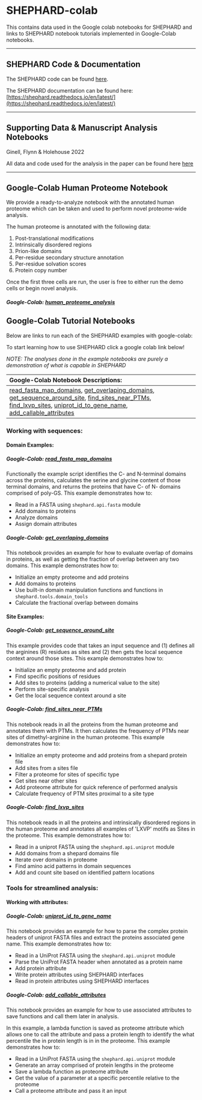 # SHEPHARD-colab

This contains data used in the Google colab notebooks for SHEPHARD and links to SHEPHARD notebook tutorials implemented in Google-Colab notebooks.

---
## SHEPHARD Code & Documentation
The SHEPHARD code can be found [here](https://github.com/holehouse-lab/shephard).

The SHEPHARD documentation can be found here: [https://shephard.readthedocs.io/en/latest/](https://shephard.readthedocs.io/en/latest/)

---
## Supporting Data & Manuscript Analysis Notebooks 

Ginell, Flynn & Holehouse 2022

All data and code used for the analysis in the paper can be found here [here](https://github.com/holehouse-lab/supportingdata/tree/master/2022/ginell_2022)

---
## Google-Colab Human Proteome Notebook
We provide a ready-to-analyze notebook with the annotated human proteome which can be taken and used to perform novel proteome-wide analysis. 

The human proteome is annotated with the following data:

1. Post-translational modifications
2. Intrinsically disordered regions
3. Prion-like domains
4. Per-residue secondary structure annotation
5. Per-residue solvation scores
6. Protein copy number

Once the first three cells are run, the user is free to either run the demo cells or begin novel analysis.

##### Google-Colab: [human\_proteome\_analysis](https://colab.research.google.com/drive/1cUHClcA4Fcl-byP_syIDRwycANpO8Na2)


## Google-Colab Tutorial Notebooks 
Below are links to run each of the SHEPHARD examples with google-colab:

To start learning how to use SHEPHARD click a google colab link below!

*NOTE: The analyses done in the example notebooks are purely a demonstration of what is capable in SHEPHARD*

| **Google-Colab Notebook Descriptions:** |
| :--- |
| [read_fasta_map_domains](https://github.com/holehouse-lab/shephard-colab#google-colab-read_fasta_map_domains),  [get_overlaping_domains](https://github.com/holehouse-lab/shephard-colab#google-colab-get_overlaping_domains),  [get_sequence_around_site](https://github.com/holehouse-lab/shephard-colab#google-colab-get_sequence_around_site),  [find_sites_near_PTMs](https://github.com/holehouse-lab/shephard-colab#google-colab-find_sites_near_ptms),  [find_lxvp_sites](https://github.com/holehouse-lab/shephard-colab#google-colab-find_lxvp_sites),  [uniprot_id_to_gene_name](https://github.com/holehouse-lab/shephard-colab#google-colab-uniprot_id_to_gene_name),  [add_callable_attributes](https://github.com/holehouse-lab/shephard-colab#google-colab-add_callable_attributes) |

### Working with sequences:

#### Domain Examples:

##### Google-Colab: [read_fasta_map_domains](https://colab.research.google.com/drive/1Q_OTNAxCHk43MeUQ4gCVs9GetUk_6fAI?usp=sharing)

Functionally the example script identifies the C- and N-terminal domains across the proteins, calculates the serine and glycine content
of those terminal domains, and returns the proteins that have C- of N- domains comprised of poly-GS. This example demonstrates how to: 

 * Read in a FASTA using `shephard.api.fasta` module
 * Add domains to proteins
 * Analyze domains 
 * Assign domain attributes

##### Google-Colab: [get_overlaping_domains](https://colab.research.google.com/drive/1gBSbQWtBzSwIm1SaR0Cj9Vk4CgU44DtW?usp=sharing)

This notebook provides an example for how to evaluate overlap of domains in proteins, as well as getting the 
fraction of overlap between any two domains. This example demonstrates how to: 

 * Initialize an empty proteome and add proteins 
 * Add domains to proteins
 * Use built-in domain manipulation functions and functions in `shephard.tools.domain_tools`
 * Calculate the fractional overlap between domains

#### Site Examples:

##### Google-Colab: [get_sequence_around_site](https://colab.research.google.com/drive/1bb_j9kTZj06NOJMfYOlQCGY3OAK6vR5d?usp=sharing) 

This example provides code that takes an input sequence and (1) defines all the arginines (R) residues as sites and (2) then gets the local sequence context around those sites. This example demonstrates how to: 

 * Initialize an empty proteome and add protein 
 * Find specific positions of residues
 * Add sites to proteins (adding a numerical value to the site)
 * Perform site-specific analysis
 * Get the local sequence context around a site

##### Google-Colab: [find_sites_near_PTMs](https://colab.research.google.com/drive/1D2TOFDO6rYgMjAQB3Ft1u_GEIFjSE_Yt?usp=sharing)

This notebook reads in all the proteins from the human proteome and annotates them with PTMs. It then calculates the frequency of PTMs near sites of dimethyl-arginine  in the human proteome. This example demonstrates how to: 

 * Initialize an empty proteome and add proteins from a shepard protein file 
 * Add sites from a sites file
 * Filter a proteome for sites of specific type
 * Get sites near other sites 
 * Add proteome attribute for quick reference of performed analysis
 * Calculate frequency of PTM sites proximal to a site type 

##### Google-Colab: [find_lxvp_sites](https://colab.research.google.com/drive/1iMDgYAozgNgGEn518XOp0IZGuWpcJ2Jb?usp=sharing)

This notebook reads in all the proteins and intrinsically disordered regions in the human proteome and annotates all examples of 'LXVP' motifs as Sites in the proteome. This example demonstrates how to: 

 * Read in a uniprot FASTA using the `shephard.api.uniprot` module
 * Add domains from a shepard domains file
 * Iterate over domains in proteome
 * Find amino acid patterns in domain sequences
 * Add and count site based on identified pattern locations

### Tools for streamlined analysis:

#### Working with attributes:

##### Google-Colab: [uniprot_id_to_gene_name](https://colab.research.google.com/drive/1kIyC9cBSPf9UeeMuUlwmupro77RZF0ef?usp=sharing)

This notebook provides an example for how to parse the complex protein headers of uniprot FASTA files and 
extract the proteins associated gene name. This example demonstrates how to: 

 * Read in a UniProt FASTA using the `shephard.api.uniprot` module
 * Parse the UniProt FASTA header when annotated as a protein name 
 * Add protein attribute
 * Write protein attributes using SHEPHARD interfaces 
 * Read in protein attributes using SHEPHARD interfaces

##### Google-Colab: [add_callable_attributes](https://colab.research.google.com/drive/1NwZJ9PWOy5B-XILBdX1Mo7L06NEq5ZtY?usp=sharing)

This notebook provides an example for how to use associated attributes to save functions and call them later in analysis. 

In this example, a lambda function is saved as proteome attribute which allows one to call the attribute and pass a protein length to 
identify the what percentile the in protein length is in in the proteome.  This example demonstrates how to: 

 *  Read in a UniProt FASTA using the `shephard.api.uniprot` module
 * Generate an array comprised of protein lengths in the proteome
 * Save a lambda function as proteome attribute 
 * Get the value of a parameter at a specific percentile relative to the proteome
 * Call a proteome attribute and pass it an input

